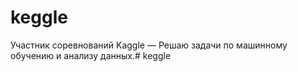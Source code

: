 # keggle
Участник соревнований Kaggle
— Решаю задачи по машинному обучению и анализу данных.# keggle
